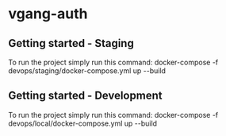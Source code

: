 # vgang-auth



## Getting started - Staging

To run the project simply run this command: docker-compose -f devops/staging/docker-compose.yml up --build

## Getting started - Development

To run the project simply run this command: docker-compose -f devops/local/docker-compose.yml up --build